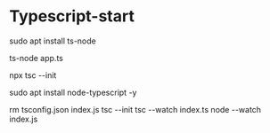 # Typescript-start

sudo apt install ts-node


ts-node app.ts

npx tsc --init


sudo apt install node-typescript -y

rm tsconfig.json index.js
tsc --init
tsc --watch index.ts
node --watch index.js
